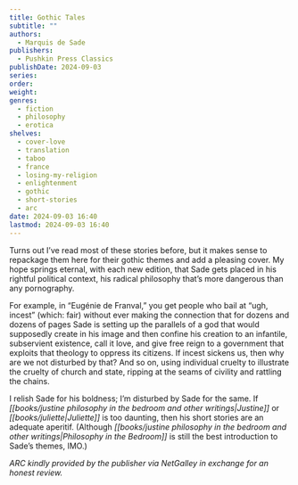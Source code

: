 ```yaml
---
title: Gothic Tales
subtitle: ""
authors:
  - Marquis de Sade
publishers:
  - Pushkin Press Classics
publishDate: 2024-09-03
series: 
order: 
weight: 
genres:
  - fiction
  - philosophy
  - erotica
shelves:
  - cover-love
  - translation
  - taboo
  - france
  - losing-my-religion
  - enlightenment
  - gothic
  - short-stories
  - arc
date: 2024-09-03 16:40
lastmod: 2024-09-03 16:40
---
```

Turns out I’ve read most of these stories before, but it makes sense to repackage them here for their gothic themes and add a pleasing cover. My hope springs eternal, with each new edition, that Sade gets placed in his rightful political context, his radical philosophy that’s more dangerous than any pornography. 

For example, in “Eugénie de Franval,” you get people who bail at “ugh, incest” (which: fair) without ever making the connection that for dozens and dozens of pages Sade is setting up the parallels of a god that would supposedly create in his image and then confine his creation to an infantile, subservient existence, call it love, and give free reign to a government that exploits that theology to oppress its citizens. If incest sickens us, then why are we not disturbed by that? And so on, using individual cruelty to illustrate the cruelty of church and state, ripping at the seams of civility and rattling the chains. 

I relish Sade for his boldness; I’m disturbed by Sade for the same. If *[[books/justine philosophy in the bedroom and other writings|Justine]]* or *[[books/juliette|Juliette]]* is too daunting, then his short stories are an adequate aperitif. (Although *[[books/justine philosophy in the bedroom and other writings|Philosophy in the Bedroom]]* is still the best introduction to Sade’s themes, IMO.)

*ARC kindly provided by the publisher via NetGalley in exchange for an honest review.*